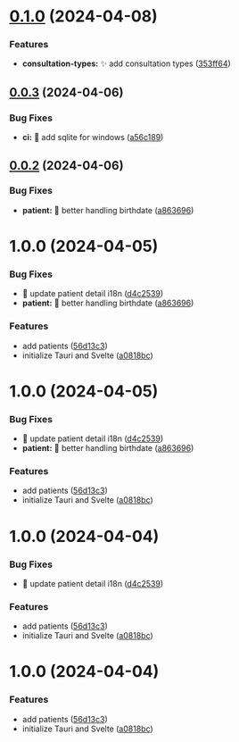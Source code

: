 # [0.1.0](https://github.com/jeremyjousse/footprint/compare/0.0.3...0.1.0) (2024-04-08)


### Features

* **consultation-types:** :sparkles: add consultation types ([353ff64](https://github.com/jeremyjousse/footprint/commit/353ff64d3917ff4341825658f73076db907df03d))

## [0.0.3](https://github.com/jeremyjousse/footprint/compare/0.0.2...0.0.3) (2024-04-06)


### Bug Fixes

* **ci:** :bug: add sqlite for windows ([a56c189](https://github.com/jeremyjousse/footprint/commit/a56c189a2d40104bc286eea0d72ef5a390d1d12e))

## [0.0.2](https://github.com/jeremyjousse/footprint/compare/0.0.1...0.0.2) (2024-04-06)


### Bug Fixes

* **patient:** :bug: better handling birthdate ([a863696](https://github.com/jeremyjousse/footprint/commit/a8636964aa9930010d53c4d6ea99b0aed300260d))

# 1.0.0 (2024-04-05)


### Bug Fixes

* :bug: update patient detail i18n ([d4c2539](https://github.com/jeremyjousse/footprint/commit/d4c25397c47f35c513a16061f326505ce435c218))
* **patient:** :bug: better handling birthdate ([a863696](https://github.com/jeremyjousse/footprint/commit/a8636964aa9930010d53c4d6ea99b0aed300260d))


### Features

* add patients ([56d13c3](https://github.com/jeremyjousse/footprint/commit/56d13c35c4873bbf76f71873a307ff79fc690528))
* initialize Tauri and Svelte ([a0818bc](https://github.com/jeremyjousse/footprint/commit/a0818bcda8d6c50dbe2596a69ee57031722846e2))

# 1.0.0 (2024-04-05)


### Bug Fixes

* :bug: update patient detail i18n ([d4c2539](https://github.com/jeremyjousse/footprint/commit/d4c25397c47f35c513a16061f326505ce435c218))
* **patient:** :bug: better handling birthdate ([a863696](https://github.com/jeremyjousse/footprint/commit/a8636964aa9930010d53c4d6ea99b0aed300260d))


### Features

* add patients ([56d13c3](https://github.com/jeremyjousse/footprint/commit/56d13c35c4873bbf76f71873a307ff79fc690528))
* initialize Tauri and Svelte ([a0818bc](https://github.com/jeremyjousse/footprint/commit/a0818bcda8d6c50dbe2596a69ee57031722846e2))

# 1.0.0 (2024-04-04)


### Bug Fixes

* :bug: update patient detail i18n ([d4c2539](https://github.com/jeremyjousse/footprint/commit/d4c25397c47f35c513a16061f326505ce435c218))


### Features

* add patients ([56d13c3](https://github.com/jeremyjousse/footprint/commit/56d13c35c4873bbf76f71873a307ff79fc690528))
* initialize Tauri and Svelte ([a0818bc](https://github.com/jeremyjousse/footprint/commit/a0818bcda8d6c50dbe2596a69ee57031722846e2))

# 1.0.0 (2024-04-04)


### Features

* add patients ([56d13c3](https://github.com/jeremyjousse/footprint/commit/56d13c35c4873bbf76f71873a307ff79fc690528))
* initialize Tauri and Svelte ([a0818bc](https://github.com/jeremyjousse/footprint/commit/a0818bcda8d6c50dbe2596a69ee57031722846e2))
